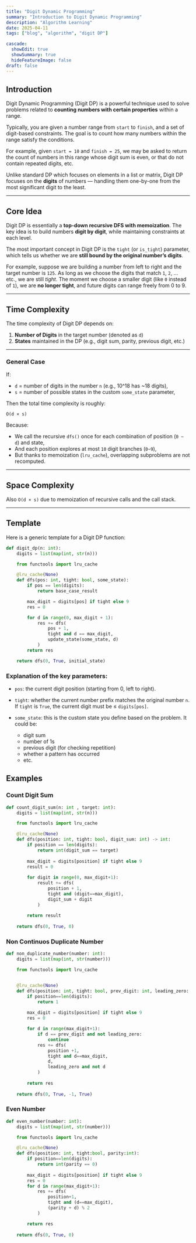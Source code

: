 ```yaml
---
title: "Digit Dynamic Programming"
summary: "Introduction to Digit Dynamic Programming"
description: "Algorithm Learning"
date: 2025-04-11
tags: ["blog", "algorithm", "digit DP"]

cascade:
  showEdit: true
  showSummary: true
  hideFeatureImage: false
draft: false
---
```


## Introduction

Digit Dynamic Programming (Digit DP) is a powerful technique used to solve problems related to **counting numbers with certain properties** within a range.

Typically, you are given a number range from `start` to `finish`, and a set of digit-based constraints. The goal is to count how many numbers within the range satisfy the conditions. 

For example, given `start = 10` and `finish = 25`, we may be asked to return the count of numbers in this range whose digit sum is even, or that do not contain repeated digits, etc.

Unlike standard DP which focuses on elements in a list or matrix, Digit DP focuses on the **digits** of numbers — handling them one-by-one from the most significant digit to the least.

---

## Core Idea

Digit DP is essentially a **top-down recursive DFS with memoization**. The key idea is to build numbers **digit by digit**, while maintaining constraints at each level.

The most important concept in Digit DP is the `tight` (or `is_tight`) parameter, which tells us whether we are **still bound by the original number’s digits**.

For example, suppose we are building a number from left to right and the target number is `125`. As long as we choose the digits that match `1`, `2`, ... etc., we are still *tight*. The moment we choose a smaller digit (like `0` instead of `1`), we are **no longer tight**, and future digits can range freely from 0 to 9.

---
## Time Complexity

The time complexity of Digit DP depends on:

1. **Number of Digits** in the target number (denoted as `d`)
2. **States** maintained in the DP (e.g., digit sum, parity, previous digit, etc.)

---

### General Case

If:
- `d` = number of digits in the number `n` (e.g., 10^18 has ~18 digits),
- `s` = number of possible states in the custom `some_state` parameter,

Then the total time complexity is roughly:

```
O(d × s)
```

Because:
- We call the recursive `dfs()` once for each combination of position (`0 ~ d`) and state,
- And each position explores at most `10` digit branches (`0~9`),
- But thanks to memoization (`lru_cache`), overlapping subproblems are not recomputed.

---

## Space Complexity

Also `O(d × s)` due to memoization of recursive calls and the call stack.

---


## Template

Here is a generic template for a Digit DP function:

```python
def digit_dp(n: int):
    digits = list(map(int, str(n)))

    from functools import lru_cache

    @lru_cache(None)
    def dfs(pos: int, tight: bool, some_state):
        if pos == len(digits):
            return base_case_result

        max_digit = digits[pos] if tight else 9
        res = 0

        for d in range(0, max_digit + 1):
            res += dfs(
                pos + 1,
                tight and d == max_digit,
                update_state(some_state, d)
            )
        return res

    return dfs(0, True, initial_state)
```
### Explanation of the key parameters:

- `pos`: the current digit position (starting from 0, left to right).

- `tight`: whether the current number prefix matches the original number `n`. If `tight` is `True`, the current digit must be ≤ `digits[pos]`.

- `some_state`: this is the custom state you define based on the problem. It could be:
  - digit sum
  - number of 1s
  - previous digit (for checking repetition)
  - whether a pattern has occurred
  - etc.

## Examples

### Count Digit Sum

```python
def count_digit_sum(n: int , target: int):
    digits = list(map(int, str(n)))

    from functools import lru_cache

    @lru_cache(None)
    def dfs(position: int, tight: bool, digit_sum: int) -> int:
        if position == len(digits):
            return int(digit_sum == target)
        
        max_digit = digits[position] if tight else 9
        result = 0
        
        for digit in range(0, max_digit+1):
            result += dfs(
                position + 1,
                tight and (digit==max_digit),
                digit_sum + digit
            )
        
        return result
    
    return dfs(0, True, 0)
```
### Non Continuos Duplicate Number
```python
def non_duplicate_number(number: int):
    digits = list(map(int, str(number)))

    from functools import lru_cache


    @lru_cache(None)
    def dfs(position: int, tight: bool, prev_digit: int, leading_zero: bool):
        if position==len(digits):
            return 1
        
        max_digit = digits[position] if tight else 9
        res = 0

        for d in range(max_digit+1):
            if d == prev_digit and not leading_zero:
                continue
            res += dfs(
                position +1,
                tight and d==max_digit,
                d,
                leading_zero and not d
            )
        
        return res
    
    return dfs(0, True, -1, True)
```

### Even Number
```python
def even_number(number: int):
    digits = list(map(int, str(number)))

    from functools import lru_cache

    @lru_cache(None)
    def dfs(position: int, tight:bool, parity:int):
        if position==len(digits):
            return int(parity == 0)
        
        max_digit = digits[position] if tight else 9
        res = 0
        for d in range(max_digit+1):
            res += dfs(
                position+1,
                tight and (d==max_digit),
                (parity + d) % 2
            )

        return res
    
    return dfs(0, True, 0)
```